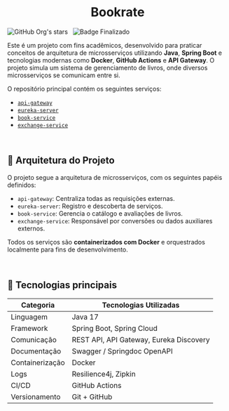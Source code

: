 <h1 align="center">Bookrate</h1>

![GitHub Org's stars](https://img.shields.io/github/license/Artur-Neves/Gerenciamento-escolar_java)
&nbsp;
![Badge Finalizado](http://img.shields.io/static/v1?label=STATUS&message=finalizado)

Este é um projeto com fins acadêmicos, desenvolvido para praticar conceitos de arquitetura de microsserviços utilizando **Java**, **Spring Boot** e tecnologias modernas como **Docker**, **GitHub Actions** e **API Gateway**. O projeto simula um sistema de gerenciamento de livros, onde diversos microsserviços se comunicam entre si.

O repositório principal contém os seguintes serviços:

- [`api-gateway`](https://github.com/Artur-Neves/bookrate/tree/main/api-gateway)
- [`eureka-server`](https://github.com/Artur-Neves/bookrate/tree/main/eureka-server)
- [`book-service`](https://github.com/Artur-Neves/bookrate/tree/main/book-service)
- [`exchange-service`](https://github.com/Artur-Neves/bookrate/tree/main/exchange-service)

<br>

## 🧱 Arquitetura do Projeto

O projeto segue a arquitetura de microsserviços, com os seguintes papéis definidos:

- `api-gateway`: Centraliza todas as requisições externas.
- `eureka-server`: Registro e descoberta de serviços.
- `book-service`: Gerencia o catálogo e avaliações de livros.
- `exchange-service`: Responsável por conversões ou dados auxiliares externos.

Todos os serviços são **containerizados com Docker** e orquestrados localmente para fins de desenvolvimento.

<br>

## 🚀 Tecnologias principais
<div align="center">

| Categoria          | Tecnologias Utilizadas                       |
|--------------------|-----------------------------------------------|
| Linguagem          | Java 17                                       |
| Framework          | Spring Boot, Spring Cloud                    |
| Comunicação        | REST API, API Gateway, Eureka Discovery      |
| Documentação       | Swagger / Springdoc OpenAPI                  |
| Containerização    | Docker                                        |
| Logs               | Resilience4j, Zipkin                          |
| CI/CD              | GitHub Actions                                |
| Versionamento      | Git + GitHub                                  |

</div>

